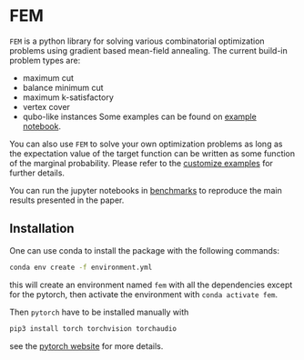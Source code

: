 # FEM

`FEM` is a python library for solving various combinatorial optimization problems
using gradient based mean-field annealing. The current build-in problem types are:
* maximum cut
* balance minimum cut
* maximum k-satisfactory
* vertex cover
* qubo-like instances
Some examples can be found on [example notebook](examples/build_in.ipynb).

You can also use `FEM` to solve your own optimization problems as long as 
the expectation value of the target function can be written as some function of 
the marginal probability. Please refer to the [customize examples](examples/customize.ipynb) 
for further details.

You can run the jupyter notebooks in [benchmarks](/benchmarks) to reproduce the main results presented in the paper.


## Installation

One can use conda to install the package with the following commands:
```bash
conda env create -f environment.yml
```
this will create an environment named `fem` with all the dependencies except for the pytorch, then activate the environment with `conda activate fem`.

Then `pytorch` have to be installed manually with 
```bash
pip3 install torch torchvision torchaudio
```
see the [pytorch website](https://pytorch.org/) for more details.
